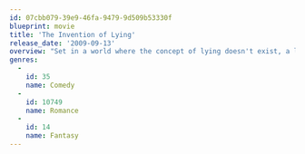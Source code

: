 ```yaml
---
id: 07cbb079-39e9-46fa-9479-9d509b53330f
blueprint: movie
title: 'The Invention of Lying'
release_date: '2009-09-13'
overview: "Set in a world where the concept of lying doesn't exist, a loser changes his lot when he invents lying and uses it to get ahead."
genres:
  -
    id: 35
    name: Comedy
  -
    id: 10749
    name: Romance
  -
    id: 14
    name: Fantasy
---
```

